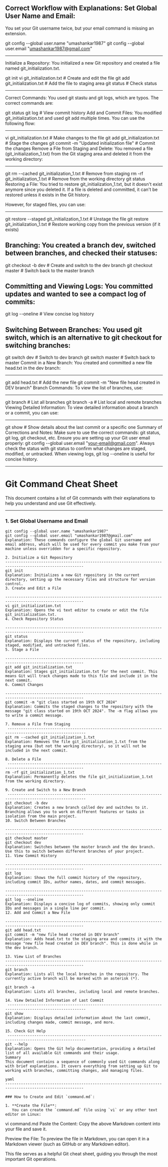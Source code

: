  

Correct Workflow with Explanations:
Set Global User Name and Email:
---------------------------------------------------------------------------------------------------------
You set your Git username twice, but your email command is missing an extension.
 
git config --global user.name "umashankar1987"
git config --global user.email "umashankar1987@gmail.com"

---------------------------------------------------------------------------------------------------------
Initialize a Repository: You initialized a new Git repository and created a file named git_initialization.txt.

git init
vi git_initialization.txt  # Create and edit the file
git add git_initialization.txt  # Add the file to staging area
git status  # Check status

---------------------------------------------------------------------------------------------------------
Correct Commands: You used git stastu and git logs, which are typos. The correct commands are:

git status
git log  # View commit history
Add and Commit Files: You modified git_initialization.txt and used git add multiple times. You can use the following flow:
 
---------------------------------------------------------------------------------------------------------
vi git_initialization.txt  # Make changes to the file
git add git_initialization.txt  # Stage the changes
git commit -m "Updated initialization file"  # Commit the changes
Remove a File from Staging and Delete: You removed a file (git_initialization_1.txt) from the Git staging area and deleted it from the working directory:

 
---------------------------------------------------------------------------------------------------------
git rm --cached git_initialization_1.txt  # Remove from staging
rm -rf git_initialization_1.txt  # Remove from the working directory
git status
Restoring a File: You tried to restore git_initialization_1.txt, but it doesn't exist anymore since you deleted it. If a file is deleted and committed, it can't be restored unless it exists in the Git history.

However, for staged files, you can use:

 
---------------------------------------------------------------------------------------------------------
git restore --staged git_initialization_1.txt  # Unstage the file
git restore git_initialization_1.txt  # Restore working copy from the previous version (if it exists)


Branching: You created a branch dev, switched between branches, and checked their statuses:
---------------------------------------------------------------------------------------------------------
git checkout -b dev  # Create and switch to the dev branch
git checkout master  # Switch back to the master branch

Committing and Viewing Logs: You committed updates and wanted to see a compact log of commits:
---------------------------------------------------------------------------------------------------------
git log --oneline  # View concise log history

Switching Between Branches: You used git switch, which is an alternative to git checkout for switching branches:
---------------------------------------------------------------------------------------------------------
git switch dev  # Switch to dev branch
git switch master  # Switch back to master
Commit in a New Branch: You created and committed a new file head.txt in the dev branch:
 
---------------------------------------------------------------------------------------------------------
git add head.txt  # Add the new file
git commit -m "New file head created in DEV branch"
Branch Commands: To view the list of branches, use:
 
---------------------------------------------------------------------------------------------------------
git branch  # List all branches
git branch -a  # List local and remote branches
Viewing Detailed Information: To view detailed information about a branch or a commit, you can use:
 
---------------------------------------------------------------------------------------------------------
git show  # Show details about the last commit or a specific one
Summary of Corrections and Notes:
Make sure to use the correct commands: git status, git log, git checkout, etc.
Ensure you are setting up your Git user email properly: git config --global user.email "your-email@gmail.com".
Always check the status with git status to confirm what changes are staged, modified, or untracked.
When viewing logs, git log --oneline is useful for concise history.




---------------------------------------------------------------------------------------------------------
# Git Command Cheat Sheet

This document contains a list of Git commands with their explanations to help you understand and use Git effectively.

---

### 1. Set Global Username and Email

``` 
git config --global user.name "umashankar1987"
git config --global user.email "umashankar1987@gmail.com"
Explanation: These commands configure the global Git username and email address, which will be used for every commit you make from your machine unless overridden for a specific repository.

2. Initialize a Git Repository
---------------------------------------------------------------------------------------------------------
git init
Explanation: Initializes a new Git repository in the current directory, setting up the necessary files and structure for version control.
3. Create and Edit a File
 
---------------------------------------------------------------------------------------------------------
vi git_initialization.txt
Explanation: Opens the vi text editor to create or edit the file git_initialization.txt.
4. Check Repository Status
 
---------------------------------------------------------------------------------------------------------
git status
Explanation: Displays the current status of the repository, including staged, modified, and untracked files.
5. Stage a File
 
---------------------------------------------------------------------------------------------------------
git add git_initialization.txt
Explanation: Stages git_initialization.txt for the next commit. This means Git will track changes made to this file and include it in the next commit.
6. Commit Changes
 
---------------------------------------------------------------------------------------------------------
git commit -m "git class started on 19th OCT 2024"
Explanation: Commits the staged changes to the repository with the message "git class started on 19th OCT 2024". The -m flag allows you to write a commit message.

7. Remove a File from Staging
 ---------------------------------------------------------------------------------------------------------
git rm --cached git_initialization_1.txt
Explanation: Removes the file git_initialization_1.txt from the staging area (but not the working directory), so it will not be included in the next commit.

8. Delete a File
 --------------------------------------------------------------------------------------------------------
rm -rf git_initialization_1.txt
Explanation: Permanently deletes the file git_initialization_1.txt from the working directory.

9. Create and Switch to a New Branch
 ---------------------------------------------------------------------------------------------------------
git checkout -b dev
Explanation: Creates a new branch called dev and switches to it. Branching allows you to work on different features or tasks in isolation from the main project.
10. Switch Between Branches
 
---------------------------------------------------------------------------------------------------------
git checkout master
git checkout dev
Explanation: Switches between the master branch and the dev branch. Use this to switch between different branches of your project.
11. View Commit History
 
---------------------------------------------------------------------------------------------------------
git log
Explanation: Shows the full commit history of the repository, including commit IDs, author names, dates, and commit messages.
 
---------------------------------------------------------------------------------------------------------
git log --oneline
Explanation: Displays a concise log of commits, showing only commit IDs and messages in a single line per commit.
12. Add and Commit a New File
 
---------------------------------------------------------------------------------------------------------
git add head.txt
git commit -m "new file head created in DEV branch"
Explanation: Adds head.txt to the staging area and commits it with the message "new file head created in DEV branch". This is done while in the dev branch.

13. View List of Branches
---------------------------------------------------------------------------------------------------------
git branch
Explanation: Lists all the local branches in the repository. The currently active branch will be marked with an asterisk (*).

git branch -a
Explanation: Lists all branches, including local and remote branches.

14. View Detailed Information of Last Commit
 ---------------------------------------------------------------------------------------------------------
git show
Explanation: Displays detailed information about the last commit, including changes made, commit message, and more.

15. Check Git Help
 ---------------------------------------------------------------------------------------------------------
git --help
Explanation: Opens the Git help documentation, providing a detailed list of all available Git commands and their usage.
Summary
This document contains a sequence of commonly used Git commands along with brief explanations. It covers everything from setting up Git to working with branches, committing changes, and managing files.

yaml
---------------------------------------------------------------------------------------------------------

### How to Create and Edit `command.md`:

1. **Create the File**:
   You can create the `command.md` file using `vi` or any other text editor on Linux:

   ``` 
   vi command.md
Paste the Content: Copy the above Markdown content into your file and save it.

Preview the File: To preview the file in Markdown, you can open it in a Markdown viewer (such as GitHub or any Markdown editor).

This file serves as a helpful Git cheat sheet, guiding you through the most important Git operations.
